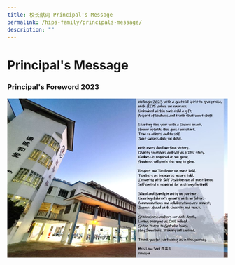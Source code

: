```yaml
---
title: 校长献词 Principal's Message
permalink: /hips-family/principals-message/
description: ""
---
```

# Principal's Message

### Principal's Foreword 2023

![](/images/Principal's%20Message.jpeg)